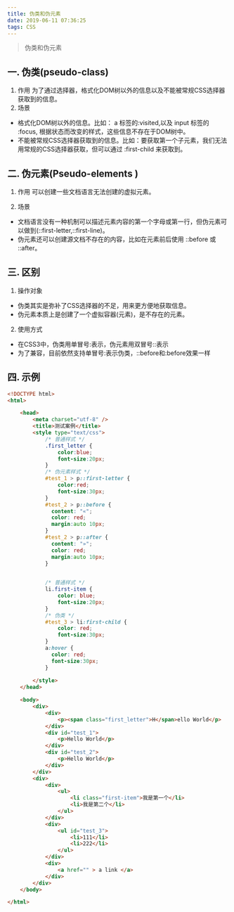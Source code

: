 ```yaml
---
title: 伪类和伪元素
date: 2019-06-11 07:36:25
tags: CSS
---
```


> 伪类和伪元素

<!-- more -->


## 一. 伪类(pseudo-class)
1. 作用
为了通过选择器，格式化DOM树以外的信息以及不能被常规CSS选择器获取到的信息。
2. 场景

- 格式化DOM树以外的信息。比如： a 标签的:visited,以及 input 标签的 :focus, 根据状态而改变的样式，这些信息不存在于DOM树中。
- 不能被常规CSS选择器获取到的信息。比如：要获取第一个子元素，我们无法用常规的CSS选择器获取，但可以通过 :first-child 来获取到。


## 二. 伪元素(Pseudo-elements )
1. 作用
可以创建一些文档语言无法创建的虚拟元素。

2. 场景

- 文档语言没有一种机制可以描述元素内容的第一个字母或第一行，但伪元素可以做到(::first-letter,::first-line)。
- 伪元素还可以创建源文档不存在的内容，比如在元素前后使用 ::before 或 ::after。

## 三. 区别
1. 操作对象 

- 伪类其实是弥补了CSS选择器的不足，用来更方便地获取信息。
- 伪元素本质上是创建了一个虚拟容器(元素)，是不存在的元素。

2. 使用方式

- 在CSS3中，伪类用单冒号:表示，伪元素用双冒号::表示
- 为了兼容，目前依然支持单冒号:表示伪类，::before和:before效果一样


## 四. 示例

```html
<!DOCTYPE html>
<html>

    <head>
        <meta charset="utf-8" />
        <title>测试案例</title>
        <style type="text/css">
            /* 普通样式 */
            .first_letter {
				color:blue;
				font-size:20px;
			}
			/* 伪元素样式 */
			#test_1 > p::first-letter {
				color:red;
				font-size:30px;
			}
			#test_2 > p::before { 
			  content: "«";
			  color: red;
			  margin:auto 10px;
			}
			#test_2 > p::after { 
			  content: "»";
			  color: red;
			  margin:auto 10px;
			}
			

            /* 普通样式 */
			li.first-item {
				color: blue;
				font-size:20px;
			}
			/* 伪类 */
			#test_3 > li:first-child {
				color: red;
				font-size:30px;
			}
			a:hover {
			  color: red;
			  font-size:30px;
			}
						
        </style>
    </head>

    <body>
        <div>
			<div>
				<p><span class="first_letter">H</span>ello World</p>
			</div>
			<div id="test_1">
				<p>Hello World</p>
			</div>
			<div id="test_2">
				<p>Hello World</p>
			</div>
		</div>
		<div>
			<div>
				<ul>
					<li class="first-item">我是第一个</li>
					<li>我是第二个</li>
				</ul>
			</div>
			<div>
				<ul id="test_3">
					<li>111</li>
					<li>222</li>
				</ul>  
			</div>
			<div>
				<a href="" > a link </a>
			</div>
		</div>
    </body>

</html>
```